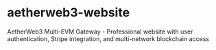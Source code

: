 # aetherweb3-website
AetherWeb3 Multi-EVM Gateway - Professional website with user authentication, Stripe integration, and multi-network blockchain access
